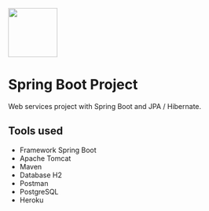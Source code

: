 <img src="https://cdn-images-1.medium.com/max/500/1*AbiX4LwtSNozoyfypcKvEg.png" width="100" height="100">

# Spring Boot Project

Web services project with Spring Boot and JPA / Hibernate.

## Tools used
- Framework Spring Boot
- Apache Tomcat
- Maven
- Database H2
- Postman
- PostgreSQL
- Heroku
